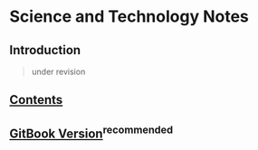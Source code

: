 # Science and Technology Notes

## Introduction
> under revision

## [Contents](SUMMARY.md)

## [GitBook Version](https://liuyujie0136.gitbook.io/sci-tech-notes/)<sup>recommended</sup>
